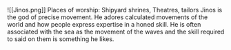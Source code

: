 ![[Jinos.png]]
Places of worship: Shipyard shrines, Theatres, tailors
Jinos is the god of precise movement. He adores calculated movements of the world and how people express expertise in a honed skill. He is often associated with the sea as the movement of the waves and the skill required to said on them is something he likes. 


